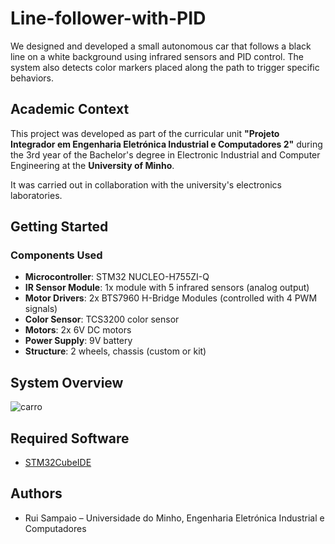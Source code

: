 # Line-follower-with-PID
We designed and developed a small autonomous car that follows a black line on a white background using infrared sensors and PID control. The system also detects color markers placed along the path to trigger specific behaviors.
##  Academic Context

This project was developed as part of the curricular unit **"Projeto Integrador em Engenharia Eletrónica Industrial e Computadores 2"** during the 3rd year of the Bachelor's degree in Electronic Industrial and Computer Engineering at the **University of Minho**.

It was carried out in collaboration with the university's electronics laboratories.

##  Getting Started

###  Components Used

-  **Microcontroller**: STM32 NUCLEO-H755ZI-Q  
-  **IR Sensor Module**: 1x module with 5 infrared sensors (analog output)
-  **Motor Drivers**: 2x BTS7960 H-Bridge Modules (controlled with 4 PWM signals)  
-  **Color Sensor**: TCS3200 color sensor  
-  **Motors**: 2x 6V DC motors  
-  **Power Supply**: 9V battery  
-  **Structure**: 2 wheels, chassis (custom or kit)
##  System Overview

![carro](https://github.com/user-attachments/assets/64c01c3f-5465-410b-bb84-4c0de3989864)

## Required Software

- [STM32CubeIDE](https://www.st.com/en/development-tools/stm32cubeide.html)
## Authors

- Rui Sampaio – Universidade do Minho, Engenharia Eletrónica Industrial e Computadores
